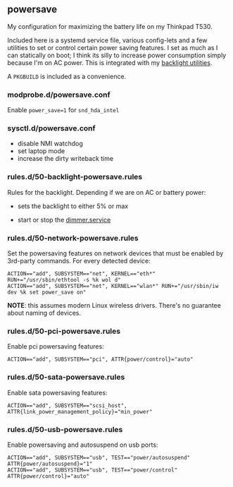 ## powersave

My configuration for maximizing the battery life on my Thinkpad T530.

Included here is a systemd service file, various config-lets and a few
utilities to set or control certain power saving features. I set as much
as I can statically on boot; I think its silly to increase power
consumption simply because I'm on AC power. This is integrated with my
[backlight utilities][backlight].

A `PKGBUILD` is included as a convenience.

### modprobe.d/powersave.conf

Enable `power_save=1` for `snd_hda_intel`

### sysctl.d/powersave.conf

- disable NMI watchdog
- set laptop mode
- increase the dirty writeback time

### rules.d/50-backlight-powersave.rules

Rules for the backlight. Depending if we are on AC or battery power:

- sets the backlight to either 5% or max
- start or stop the [dimmer.service][backlight]

  [backlight]: https://github.com/vodik/backlight-utils

### rules.d/50-network-powersave.rules

Set the powersaving features on network devices that must be enabled by
3rd-party commands. For every detected device:

```
ACTION=="add", SUBSYSTEM=="net", KERNEL=="eth*" RUN+="/usr/sbin/ethtool -s %k wol d"
ACTION=="add", SUBSYSTEM=="net", KERNEL=="wlan*" RUN+="/usr/sbin/iw dev %k set power_save on"
```

**NOTE**: this assumes modern Linux wireless drivers. There's no guarantee
about naming of devices.

### rules.d/50-pci-powersave.rules

Enable pci powersaving features:

```
ACTION=="add", SUBSYSTEM=="pci", ATTR{power/control}="auto"
```

### rules.d/50-sata-powersave.rules

Enable sata powersaving features:

```
ACTION=="add", SUBSYSTEM=="scsi_host", ATTR{link_power_management_policy}="min_power"
```

### rules.d/50-usb-powersave.rules

Enable powersaving and autosuspend on usb ports:

```
ACTION=="add", SUBSYSTEM=="usb", TEST=="power/autosuspend" ATTR{power/autosuspend}="1"
ACTION=="add", SUBSYSTEM=="usb", TEST=="power/control" ATTR{power/control}="auto"
```
